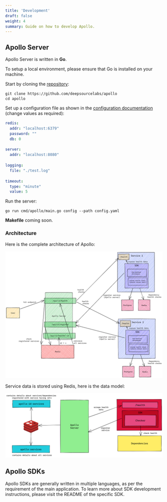 ```yaml
---
title: 'Development'
draft: false
weight: 4
summary: Guide on how to develop Apollo.
---
```


## Apollo Server

Apollo Server is written in **Go**.

To setup a local environment, please ensure that Go is installed on your machine.

Start by cloning the [repository](https://github.com/deepsourcelabs/apollo):

```
git clone https://github.com/deepsourcelabs/apollo
cd apollo
```

Set up a configuration file as shown in the [configuration documentation](/docs/config) (change values as required):

```yaml
redis:
  addr: "localhost:6379"
  password: ""
  db: 0

server:
  addr: "localhost:8080"

logging:
  file: "./test.log"

timeout:
  type: "minute"
  value: 5
```

Run the server:

```
go run cmd/apollo/main.go config --path config.yaml
```

**Makefile** coming soon.

### Architecture

Here is the complete architecture of Apollo:

![Architecture](architecture.png)

Service data is stored using Redis, here is the data model:

![Data Model](redis-model.png)

## Apollo SDKs

Apollo SDKs are generally written in multiple languages, as per the requirement of the main application. To learn more about SDK development instructions, please visit the README of the specific SDK.
